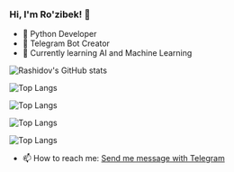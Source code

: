 ### Hi, I'm Ro'zibek! 👋
- 🐍 Python Developer
- 🤖 Telegram Bot Creator
- 🌱 Currently learning AI and Machine Learning
  
![Rashidov's GitHub stats](https://github-readme-stats.vercel.app/api?username=rashidovdev1&show_icons=true&theme=tokyonight)

![Top Langs](https://github-readme-stats.vercel.app/api/top-langs/?username=rashidovdev1&layout=compact&theme=tokyonight&card_width=500)

![Top Langs](https://github-readme-stats.vercel.app/api/top-langs/?username=rashidovdev1&layout=compact&theme=tokyonight&card_width=600&langs_count=6)

![Top Langs](https://github-readme-stats.vercel.app/api/top-langs/?username=rashidovdev1&layout=compact&theme=tokyonight)

![Top Langs](https://github-readme-stats.vercel.app/api/top-langs/?username=rashidovdev1&layout=donut&theme=gruvbox)



- 📫 How to reach me: <a href="https://t.me/tezzro">Send me message with Telegram </a> 
